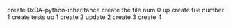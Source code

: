 create 0x0A-python-inheritance
create the file num 0
up
create file number 1
create tests
up 1
create 2
update 2
create 3
create 4
